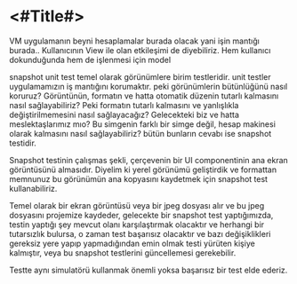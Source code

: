 #  <#Title#>

VM uygulamanın beyni hesaplamalar burada olacak yani işin mantığı burada.. Kullanıcının View ile olan etkileşimi de diyebiliriz. Hem kullanıcı dokunduğunda hem de işlenmesi için model

snapshot unit test temel olarak görünümlere birim testleridir. unit testler uygulamamızın iş mantığını korumaktır. peki görünümlerin bütünlüğünü nasıl koruruz? Görüntünün, formatın ve hatta otomatik düzenin tutarlı kalmasını nasıl sağlayabiliriz? Peki formatın tutarlı kalmasını ve yanlışlıkla değiştirilmemesini nasıl sağlayacağız? Gelecekteki biz ve hatta meslektaşlarımız mıo? Bu simgenin farklı bir simge değil, hesap makinesi olarak kalmasını nasıl sağlayabiliriz? bütün bunların cevabı ise snapshot testidir. 

Snapshot testinin çalışmas şekli, çerçevenin bir UI componentinin ana ekran görüntüsünü almasıdır. Diyelim ki yerel görünümü geliştirdik ve formattan memnunuz bu görünümün ana kopyasını kaydetmek için snapshot test kullanabiliriz.

Temel olarak bir ekran görüntüsü veya bir jpeg dosyası alır ve bu jpeg dosyasını projemize kaydeder, gelecekte bir snapshot test yaptığımızda, testin yaptığı şey mevcut olanı karşılaştırmak olacaktır ve herhangi bir tutarsızlık bulursa, o zaman test başarısız olacaktır ve bazı değişiklikleri gereksiz yere yapıp yapmadığından emin olmak testi yürüten kişiye kalmıştır, veya bu snapshot testlerini güncellemesi gerekebilir.

Testte aynı simulatörü kullanmak önemli yoksa başarısız bir test elde ederiz.

